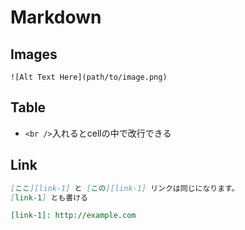 # Markdown

## Images

`![Alt Text Here](path/to/image.png)`

## Table

* `<br />`入れるとcellの中で改行できる

## Link

```markdown
[ここ][link-1] と [この][link-1] リンクは同じになります。
[link-1] とも書ける

[link-1]: http://example.com

```
